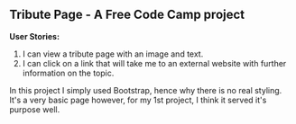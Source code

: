 ## Tribute Page -  A Free Code Camp project

**User Stories:**
1. I can view a tribute page with an image and text.
2. I can click on a link that will take me to an external website with further information on the topic.

In this project I simply used Bootstrap, hence why there is no real styling. It's a very basic page however, for my 1st project, I think it served it's purpose well.
